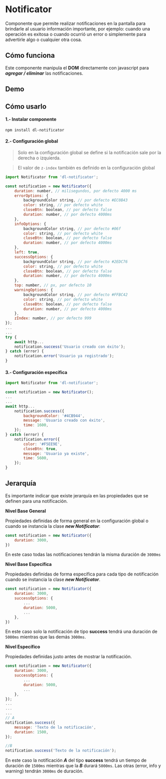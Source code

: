 # Notificator
Componente que permite realizar notificaciones en la pantalla para brindarle al usuario información importante, por ejemplo: cuando una operación es exitosa o cuando ocurrió un error o simplemente para advertirle algo o cualquier otra cosa.

## Cómo funciona
Este componente manipula el **DOM** directamente con javascript para ***agregar / eliminar*** las notificaciones.

## Demo
<a href="https://josejuan81.github.io/dl-notificator/" target="_blank"></a>

## Cómo usarlo

#### 1.- Instalar componente
`npm install dl-notificator`

#### 2.- Configuración global
> Solo en la configuración global se define si la notificación sale por la derecha o izquierda.

> El valor de `z-index` también es definido en la configuración global
```js
import Notificator from 'dl-notificator';

const notification = new Notificator({
	duration: number, // milisegundos, por defecto 4000 ms
	errorOptions: {
		backgroundColor string, // por defecto #EC0B43
		color: string, // por defecto white
		closeBtn: boolean, // por defecto false
		duration: number, // por defecto 4000ms
	},
	infoOptions: {
		backgroundColor string, // por defecto #06f
		color: string, // por defecto white
		closeBtn: boolean, // por defecto false
		duration: number, // por defecto 4000ms
	},
	left: true,
	successOptions: {
		backgroundColor string, // por defecto #2EDC76
		color: string, // por defecto white
		closeBtn: boolean, // por defecto false
		duration: number, // por defecto 4000ms
	},
	top: number, // px, por defecto 10
	warningOptions: {
		backgroundColor string, // por defecto #FFBC42
		color: string, // por defecto white
		closeBtn: boolean, // por defecto false
		duration: number, // por defecto 4000ms
	},
	zIndex: number, // por defecto 999
});
...
...
try {
	await http...
	notification.success('Usuario creado con éxito');
} catch (error) {
	notification.error('Usuario ya registrado');
}
```
#### 3.- Configuración específica
```js
import Notificator from 'dl-notificator';

const notification = new Notificator();
...
...
await http...
	notification.success({
		backgroundColor: '#4CB944',
		message: 'Usuario creado con éxito',
		time: 1600,
	});
} catch (error) {
	notification.error({
		color: '#F5EE9E',
		closeBtn: true,
		message: 'Usuario ya existe',
		time: 5600,
	});
}
```

## Jerarquía
Es importante indicar que existe jerarquía en las propiedades que se definen para una notificación.

**Nivel Base General**

Propiedades definidas de forma general en la configuración global o cuando se instancia la clase ***new Notificator***:
```js
const notification = new Notificator({
	duration: 3000,
})
```
En este caso todas las notificaciones tendrán la misma duración de `3000ms`

**Nivel Base Específica**

Propiedades definidas de forma específica para cada tipo de notificación cuando se instancia la clase ***new Notificator***.
```js
const notification = new Notificator({
	duration: 3000,
	successOptions: {
		...
		duration: 5000,
		...
	},
})
```
En este caso solo la notificación de tipo **success** tendrá una duración de `5000ms` mientras que las demás `3000ms`.

**Nivel Específico**

Propiedades definidas justo antes de mostrar la notificación.
```js
const notification = new Notificator({
	duration: 3000,
	successOptions: {
		...
		duration: 5000,
		...
	},
});
...
...
...
// A
notification.success({
	message: 'Texto de la notificación',
	duration: 1500,
});

//B
notification.success('Texto de la notificación');
```
En este caso la notificación ***A*** del tipo **success** tendrá un tiempo de duración de `1500ms` mientras que la ***B*** durará `5000ms`. Las otras (error, info y warning) tendrán `3000ms` de duración.

